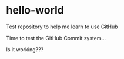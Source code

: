 # hello-world
Test repository to help me learn to use GitHub

Time to test the GitHub Commit system...

Is it working???

